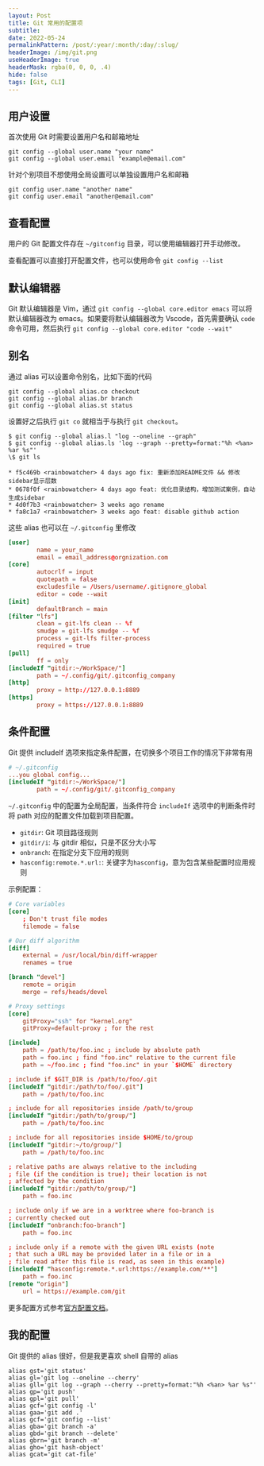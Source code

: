```yaml
---
layout: Post
title: Git 常用的配置项
subtitle: 
date: 2022-05-24
permalinkPattern: /post/:year/:month/:day/:slug/
headerImage: /img/git.png
useHeaderImage: true
headerMask: rgba(0, 0, 0, .4)
hide: false
tags: [Git, CLI]
---
```


## 用户设置

首次使用 Git 时需要设置用户名和邮箱地址

```shell
git config --global user.name "your name"
git config --global user.email "example@email.com"
```

针对个别项目不想使用全局设置可以单独设置用户名和邮箱

```shell
git config user.name "another name"
git config user.email "another@email.com"
```

## 查看配置

用户的 Git 配置文件存在 `~/gitconfig` 目录，可以使用编辑器打开手动修改。

查看配置可以直接打开配置文件，也可以使用命令 `git config --list`

## 默认编辑器

Git 默认编辑器是 Vim，通过 `git config --global core.editor emacs` 可以将默认编辑器改为 emacs。如果要将默认编辑器改为 Vscode，首先需要确认 `code` 命令可用，然后执行 `git config --global core.editor "code --wait"`

## 别名

通过 alias 可以设置命令别名，比如下面的代码

```shell
git config --global alias.co checkout
git config --global alias.br branch
git config --global alias.st status
```

设置好之后执行 `git co` 就相当于与执行 `git checkout`。

```shell
$ git config --global alias.l "log --oneline --graph"
$ git config --global alias.ls 'log --graph --pretty=format:"%h <%an> %ar %s"'
\$ git ls

* f5c469b <rainbowatcher> 4 days ago fix: 重新添加README文件 && 修改sidebar显示层数
* 0678f0f <rainbowatcher> 4 days ago feat: 优化目录结构，增加测试案例，自动生成sidebar
* 4d0f7b3 <rainbowatcher> 3 weeks ago rename
* fa8c1a7 <rainbowatcher> 3 weeks ago feat: disable github action
```

这些 alias 也可以在 `~/.gitconfig` 里修改

```toml
[user]
        name = your_name
        email = email_address@orgnization.com
[core]
        autocrlf = input
        quotepath = false
        excludesfile = /Users/username/.gitignore_global
        editor = code --wait
[init]
        defaultBranch = main
[filter "lfs"]
        clean = git-lfs clean -- %f
        smudge = git-lfs smudge -- %f
        process = git-lfs filter-process
        required = true
[pull]
        ff = only
[includeIf "gitdir:~/WorkSpace/"]
        path = ~/.config/git/.gitconfig_company
[http]
        proxy = http://127.0.0.1:8889
[https]
        proxy = https://127.0.0.1:8889
```

<!-- ## rebase

多⼈协作开发项⽬，在上传代码时通常会先拉⼀下远程代码，使本地与远程同步更新，但是如果远程此时与⾃⼰代码存在冲突，在解决冲突后提交有时会出现`Merge branch 'master' of …`这条信息。这是因为 pull 其本质是 `fetch + Merge` 的结合。通常会分为以下两种情况：

1. 远程分⽀超前于本地分⽀，并且本地没有 commit 操作

   此时 pull 会采⽤’fast-forward’模式，该模式不会产⽣合并节点，也即不产⽣`Merge branch 'master' of …`信息。

2. 如果本地有 commit 提交，此时若存在冲突。

   - pull 拉取代码时远程和本地会出现分叉，会进⾏分⽀合并，就会产⽣`Merge branch 'master' of …`信息。解决⽅法使⽤ `git pull --rebase` 命令。
   - 如果没有冲突,则会直接合并，如果存在冲突，⼿动解决冲突即可，不会再产⽣那条多余的信息。
   - 如果你不想每次都 rebase，可以在 git bash ⾥执⾏ git config --global pull.rebase true 这个配置就是告诉 git 在每次 pull 前先进⾏ rebase 操作 -->

## 条件配置

Git 提供 includeIf 选项来指定条件配置，在切换多个项目工作的情况下非常有用

```toml
# ~/.gitconfig
...you global config...
[includeIf "gitdir:~/WorkSpace/"]
        path = ~/.config/git/.gitconfig_company
```

`~/.gitconfig` 中的配置为全局配置，当条件符合 `includeIf` 选项中的判断条件时将 path 对应的配置文件加载到项目配置。

- `gitdir`: Git 项目路径规则
- `gitdir/i`: 与 gitdir 相似，只是不区分大小写
- `onbranch`: 在指定分支下应用的规则
- `hasconfig:remote.*.url:`: 关键字为`hasconfig`，意为包含某些配置时应用规则

示例配置：

```toml
# Core variables
[core]
	; Don't trust file modes
	filemode = false

# Our diff algorithm
[diff]
	external = /usr/local/bin/diff-wrapper
	renames = true

[branch "devel"]
	remote = origin
	merge = refs/heads/devel

# Proxy settings
[core]
	gitProxy="ssh" for "kernel.org"
	gitProxy=default-proxy ; for the rest

[include]
	path = /path/to/foo.inc ; include by absolute path
	path = foo.inc ; find "foo.inc" relative to the current file
	path = ~/foo.inc ; find "foo.inc" in your `$HOME` directory

; include if $GIT_DIR is /path/to/foo/.git
[includeIf "gitdir:/path/to/foo/.git"]
	path = /path/to/foo.inc

; include for all repositories inside /path/to/group
[includeIf "gitdir:/path/to/group/"]
	path = /path/to/foo.inc

; include for all repositories inside $HOME/to/group
[includeIf "gitdir:~/to/group/"]
	path = /path/to/foo.inc

; relative paths are always relative to the including
; file (if the condition is true); their location is not
; affected by the condition
[includeIf "gitdir:/path/to/group/"]
	path = foo.inc

; include only if we are in a worktree where foo-branch is
; currently checked out
[includeIf "onbranch:foo-branch"]
	path = foo.inc

; include only if a remote with the given URL exists (note
; that such a URL may be provided later in a file or in a
; file read after this file is read, as seen in this example)
[includeIf "hasconfig:remote.*.url:https://example.com/**"]
	path = foo.inc
[remote "origin"]
	url = https://example.com/git
```

更多配置方式参考[官方配置文档](https://git-scm.com/docs/git-config#_includes)。

## 我的配置

Git 提供的 alias 很好，但是我更喜欢 shell 自带的 alias

```shell
alias gst='git status'
alias gl='git log --oneline --cherry'
alias gll='git log --graph --cherry --pretty=format:"%h <%an> %ar %s"'
alias gp='git push'
alias gpl='git pull'
alias gcf='git config -l'
alias gaa='git add .'
alias gcf='git config --list'
alias gba='git branch -a'
alias gbd='git branch --delete'
alias gbrn='git branch -m'
alias gho='git hash-object'
alias gcat='git cat-file'
```
